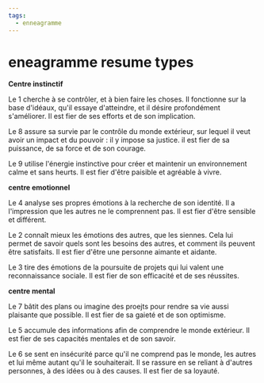 ```yaml
---
tags:
  - enneagramme
---
```

# eneagramme resume types


**Centre instinctif**

Le 1 cherche à se contrôler, et à bien faire les choses. Il fonctionne sur la base d'idéaux, qu'il essaye d'atteindre, et il désire profondément s'améliorer. Il est fier de ses efforts et de son implication.

Le 8 assure sa survie par le contrôle du monde extérieur, sur lequel il veut avoir un impact et du pouvoir : il y impose sa justice. il est fier de sa puissance, de sa force et de son courage.

Le 9 utilise l'énergie instinctive pour créer et maintenir un environnement calme et sans heurts. Il est fier d'être paisible et agréable à vivre.

**centre emotionnel**

Le 4 analyse ses propres émotions à la recherche de son identité. Il a l'impression que les autres ne le comprennent pas. Il est fier d'être sensible et différent.

Le 2 connaît mieux les émotions des autres, que les siennes. Cela lui permet de savoir quels sont les besoins des autres, et comment ils peuvent être satisfaits. Il est fier d'être une personne aimante et aidante.

Le 3 tire des émotions de la poursuite de projets qui lui valent une reconnaissance sociale. Il est fier de son efficacité et de ses réussites.

**centre mental**

Le 7 bâtit des plans ou imagine des proejts pour rendre sa vie aussi plaisante que possible. Il est fier de sa gaieté et de son optimisme.

Le 5 accumule des informations afin de comprendre le monde extérieur. Il est fier de ses capacités mentales et de son savoir.

Le 6 se sent en insécurité parce qu'il ne comprend pas le monde, les autres et lui même autant qu'il le souhaiterait. Il se rassure en se reliant à d'autres personnes, à des idées ou à des causes. Il est fier de sa loyauté.
